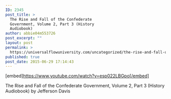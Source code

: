 ```yaml
---
ID: 2345
post_title: >
  The Rise and Fall of the Confederate
  Government, Volume 2, Part 3 (History
  Audiobook)
author: abbie04m553726
post_excerpt: ""
layout: post
permalink: >
  https://universalflowuniversity.com/uncategorized/the-rise-and-fall-of-the-confederate-government-volume-2-part-3-history-audiobook/
published: true
post_date: 2015-06-29 17:14:43
---
```

[embed]https://www.youtube.com/watch?v=esp022LBGpo[/embed]<br>
<p>The Rise and Fall of the Confederate Government, Volume 2, Part 3 (History Audiobook) by Jefferson Davis</p>